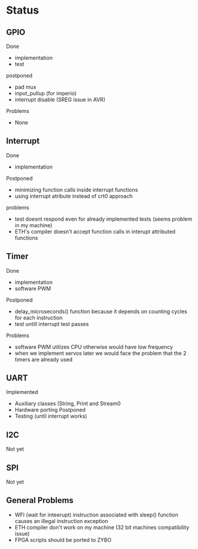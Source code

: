# Status

## GPIO
Done
- implementation 
- test

postponed
- pad mux
- input_pullup (for imperio)
- interrupt disable (SREG issue in AVR)

Problems
- None

## Interrupt
Done
- implementation

Postponed
- minimizing function calls inside interrupt functions
- using interrupt atribute instead of crt0 approach

problems
- test doesnt respond even for already implemented tests (seems problem in my machine)
- ETH's compiler doesn't accept function calls in interupt attributed functions

## Timer
Done
- implementation
- software PWM

Postponed
- delay_microseconds() function because it depends on counting cycles for each instruction
- test untill interrupt test passes

Problems
- software PWM utilizes CPU otherwise would have low frequency
- when we implement servos later we would face the problem that the 2 timers are already used

## UART

Implemented
- Auxiliary classes (String, Print and Stream0
- Hardware porting
Postponed
- Testing (until interrupt works)

## I2C
Not yet

## SPI
Not yet

## General Problems
- WFI (wait for inteerupt) instruction associated with sleep() function causes an illegal instruction exception
- ETH compiler don't work on my machine (32 bit machines compatibility issue)
- FPGA scripts should be ported to ZYBO

